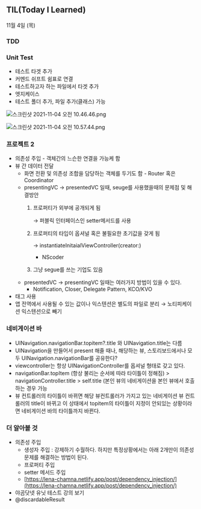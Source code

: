 ## **TIL(Today I Learned)**

11월 4일 (목)

### TDD

### Unit Test

- 테스트 타겟 추가
- 커멘드 쉬프트 쉼표로 연결
- 테스트하고자 하는 파일에서 타겟 추가
- 엣지케이스
- 테스트 폴더 추가, 파일 추가(클래스) 가능

![스크린샷 2021-11-04 오전 10.46.46.png](https://s3-us-west-2.amazonaws.com/secure.notion-static.com/7c891695-29aa-40dc-b221-fd39b71b0b5c/스크린샷_2021-11-04_오전_10.46.46.png)

![스크린샷 2021-11-04 오전 10.57.44.png](https://s3-us-west-2.amazonaws.com/secure.notion-static.com/69a8469d-fbfb-41fc-a41a-0e0f78af4527/스크린샷_2021-11-04_오전_10.57.44.png)

### 프로젝트 2

- 의존성 주입 - 객체간의 느슨한 연결을 가능케 함
- 뷰 간 데이터 전달
    - 화면 전환 및 의존성 조합을 담당하는 객체를 두기도 함 - Router 혹은 Coordinator
    - presentingVC → presentedVC 일때, seuge를 사용했을때의 문제점 및 해결방안
        1. 프로퍼티가 외부에 공개되게 됨
            
            → 퍼블릭 인터페이스인 setter메서드를 사용
            
        2. 프로퍼티의 타입이 옵셔널 혹은 불필요한 초기값을 갖게 됨
            
            → instantiateInitaialViewController(creator:)
            
            - NScoder
        3. 그냥 segue를 쓰는 기업도 있음
    - presentedVC → presentingVC 일때는 여러가지 방법이 있을 수 있다.
        - Notification, Closer, Delegate Pattern, KCO/KVO
- 태그 사용
- 앱 전역에서 사용될 수 있는 값이나 익스텐션은 별도의 파일로 분리 → 노티피케이션 익스텐션으로 빼기

### 네비게이션 바

- UINavigation.navigationBar.topitem?.title 와 UINavigation.title는 다름
- UINavigation을 만들어서 present 해줄 때나, 해당하는 뷰, 스토리보드에서나 모두 UINavigation.navigationBar를 공유한다?
- viewcontroller는 항상 UINavigationController를 옵셔널 형태로 갖고 있다.
- navigationBar.topItem (항상 불리는 순서에 따라 타이틀이 정해짐) > navigationController.title > self.title (본인 뷰의 네비게이션을 본인 뷰에서 호출하는 경우 가능
- 뷰 컨트롤러의 타이틀이 바뀌면 해당 뷰컨트롤러가 가지고 있는 네비게이션 뷰 컨트롤러의 title이 바뀌고 이 상태에서 topitem의 타이틀이 지정이 안되있는 상황이라면 네비게이션 바의 타이틀까지 바뀐다.

### 더 알아볼 것

- 의존성 주입
    - 생성자 주입 : 강제하기 수월하다. 하지만 특정상황에서는 아래 2개만이 의존성 문제를 해결하는 방법이 된다.
    - 프로퍼티 주입
    - setter 메서드 주입
    - [https://lena-chamna.netlify.app/post/dependency_injection/](https://lena-chamna.netlify.app/post/dependency_injection/)
- 야곰닷넷 유닛 테스트 강의 보기
- @discardableResult